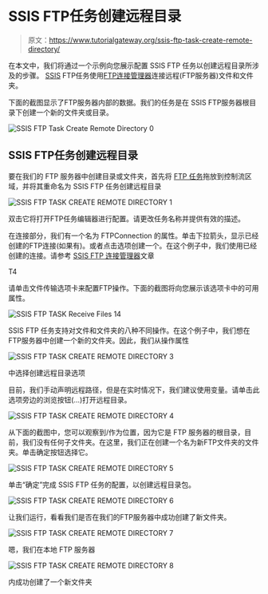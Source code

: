 # SSIS FTP任务创建远程目录

> 原文：<https://www.tutorialgateway.org/ssis-ftp-task-create-remote-directory/>

在本文中，我们将通过一个示例向您展示配置 SSIS FTP 任务以创建远程目录所涉及的步骤。 [SSIS](https://www.tutorialgateway.org/ssis/) FTP任务使用[FTP连接管理器](https://www.tutorialgateway.org/ssis-ftp-connection-manager/)连接远程(FTP服务器)文件和文件夹。

下面的截图显示了FTP服务器内部的数据。我们的任务是在 SSIS FTP服务器根目录下创建一个新的文件夹或目录。

![SSIS FTP Task Create Remote Directory 0](img/9df15ac84cec82d753a566e67c1afd93.png)

## SSIS FTP任务创建远程目录

要在我们的 FTP 服务器中创建目录或文件夹，首先将 [FTP 任务](https://www.tutorialgateway.org/ssis-ftp-task/)拖放到控制流区域，并将其重命名为 SSIS FTP 任务创建远程目录

![SSIS FTP TASK CREATE REMOTE DIRECTORY 1](img/ccffffb8de3bd9945b1d84d3b79f61a0.png)

双击它将打开FTP任务编辑器进行配置。请更改任务名称并提供有效的描述。

在连接部分，我们有一个名为 FTPConnection 的属性。单击下拉箭头，显示已经创建的FTP连接(如果有)。或者点击<new connection..="">选项创建一个。在这个例子中，我们使用已经创建的连接。请参考 [SSIS FTP 连接管理器](https://www.tutorialgateway.org/ssis-ftp-connection-manager/)文章</new>

T4

请单击文件传输选项卡来配置FTP操作。下面的截图将向您展示该选项卡中的可用属性。

![SSIS FTP TASK Receive Files 14](img/5b7a979f761dae6cf1f70ecede765bb0.png)

SSIS FTP 任务支持对文件和文件夹的八种不同操作。在这个例子中，我们想在FTP服务器中创建一个新的文件夹。因此，我们从操作属性

![SSIS FTP TASK CREATE REMOTE DIRECTORY 3](img/fbb9857618debe5946e74da3ef713fc8.png)

中选择创建远程目录选项

目前，我们手动声明远程路径，但是在实时情况下，我们建议使用变量。请单击此选项旁边的浏览按钮(…)打开远程目录。

![SSIS FTP TASK CREATE REMOTE DIRECTORY 4](img/96d9c2e75102209ff90ba2ec281a3dc0.png)

从下面的截图中，您可以观察到/作为位置，因为它是 FTP 服务器的根目录，目前，我们没有任何子文件夹。在这里，我们正在创建一个名为新FTP文件夹的文件夹。单击确定按钮选择它。

![SSIS FTP TASK CREATE REMOTE DIRECTORY 5](img/e21848b5c7052da802ad10da236f6fc3.png)

单击“确定”完成 SSIS FTP 任务的配置，以创建远程目录包。

![SSIS FTP TASK CREATE REMOTE DIRECTORY 6](img/2a0c613c48b867fd2d26b4bcf8997c49.png)

让我们运行，看看我们是否在我们的FTP服务器中成功创建了新文件夹。

![SSIS FTP TASK CREATE REMOTE DIRECTORY 7](img/621871b7d8e535e8ec3eb870f87d1201.png)

嗯，我们在本地 FTP 服务器

![SSIS FTP TASK CREATE REMOTE DIRECTORY 8](img/3428e4845f2e446f54d33c57570f743f.png)

内成功创建了一个新文件夹